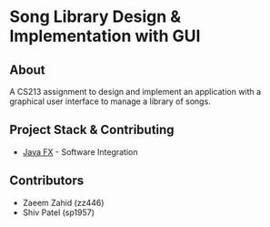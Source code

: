 #  Song Library Design & Implementation with GUI

## About

A CS213 assignment to design and implement an application with a graphical user interface to manage a library of songs.

## Project Stack & Contributing

- [Java FX](https://fxdocs.github.io/docs/html5/) - Software Integration

## Contributors

- Zaeem Zahid (zz446)
- Shiv Patel (sp1957)